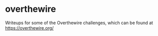 # overthewire
Writeups for some of the Overthewire challenges, which can be found at https://overthewire.org/
